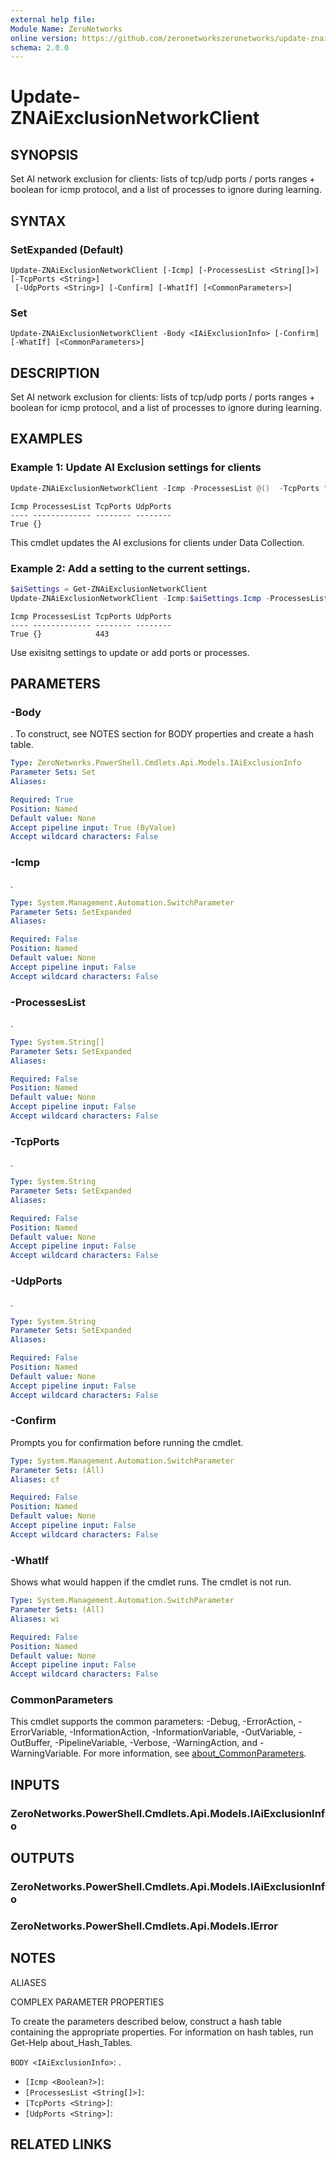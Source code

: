 ```yaml
---
external help file:
Module Name: ZeroNetworks
online version: https://github.com/zeronetworkszeronetworks/update-znaiexclusionnetworkclient
schema: 2.0.0
---
```


# Update-ZNAiExclusionNetworkClient

## SYNOPSIS
Set AI network exclusion for clients: lists of tcp/udp ports / ports ranges + boolean for icmp protocol, and a list of processes to ignore during learning.

## SYNTAX

### SetExpanded (Default)
```
Update-ZNAiExclusionNetworkClient [-Icmp] [-ProcessesList <String[]>] [-TcpPorts <String>]
 [-UdpPorts <String>] [-Confirm] [-WhatIf] [<CommonParameters>]
```

### Set
```
Update-ZNAiExclusionNetworkClient -Body <IAiExclusionInfo> [-Confirm] [-WhatIf] [<CommonParameters>]
```

## DESCRIPTION
Set AI network exclusion for clients: lists of tcp/udp ports / ports ranges + boolean for icmp protocol, and a list of processes to ignore during learning.

## EXAMPLES

### Example 1: Update AI Exclusion settings for clients
```powershell
Update-ZNAiExclusionNetworkClient -Icmp -ProcessesList @()  -TcpPorts "" -UdpPorts ""
```

```output
Icmp ProcessesList TcpPorts UdpPorts
---- ------------- -------- --------
True {}     
```

This cmdlet updates the AI exclusions for clients under Data Collection.

### Example 2: Add a setting to the current settings.
```powershell
$aiSettings = Get-ZNAiExclusionNetworkClient
Update-ZNAiExclusionNetworkClient -Icmp:$aiSettings.Icmp -ProcessesList $aiSettings.ProcessesList  -TcpPorts ($aiSettings.TcpPorts += "443") -UdpPorts $aiSettings.UdpPorts
```

```output
Icmp ProcessesList TcpPorts UdpPorts
---- ------------- -------- --------
True {}            443      
```

Use exisitng settings to update or add ports or processes.

## PARAMETERS

### -Body
.
To construct, see NOTES section for BODY properties and create a hash table.

```yaml
Type: ZeroNetworks.PowerShell.Cmdlets.Api.Models.IAiExclusionInfo
Parameter Sets: Set
Aliases:

Required: True
Position: Named
Default value: None
Accept pipeline input: True (ByValue)
Accept wildcard characters: False
```

### -Icmp
.

```yaml
Type: System.Management.Automation.SwitchParameter
Parameter Sets: SetExpanded
Aliases:

Required: False
Position: Named
Default value: None
Accept pipeline input: False
Accept wildcard characters: False
```

### -ProcessesList
.

```yaml
Type: System.String[]
Parameter Sets: SetExpanded
Aliases:

Required: False
Position: Named
Default value: None
Accept pipeline input: False
Accept wildcard characters: False
```

### -TcpPorts
.

```yaml
Type: System.String
Parameter Sets: SetExpanded
Aliases:

Required: False
Position: Named
Default value: None
Accept pipeline input: False
Accept wildcard characters: False
```

### -UdpPorts
.

```yaml
Type: System.String
Parameter Sets: SetExpanded
Aliases:

Required: False
Position: Named
Default value: None
Accept pipeline input: False
Accept wildcard characters: False
```

### -Confirm
Prompts you for confirmation before running the cmdlet.

```yaml
Type: System.Management.Automation.SwitchParameter
Parameter Sets: (All)
Aliases: cf

Required: False
Position: Named
Default value: None
Accept pipeline input: False
Accept wildcard characters: False
```

### -WhatIf
Shows what would happen if the cmdlet runs.
The cmdlet is not run.

```yaml
Type: System.Management.Automation.SwitchParameter
Parameter Sets: (All)
Aliases: wi

Required: False
Position: Named
Default value: None
Accept pipeline input: False
Accept wildcard characters: False
```

### CommonParameters
This cmdlet supports the common parameters: -Debug, -ErrorAction, -ErrorVariable, -InformationAction, -InformationVariable, -OutVariable, -OutBuffer, -PipelineVariable, -Verbose, -WarningAction, and -WarningVariable. For more information, see [about_CommonParameters](http://go.microsoft.com/fwlink/?LinkID=113216).

## INPUTS

### ZeroNetworks.PowerShell.Cmdlets.Api.Models.IAiExclusionInfo

## OUTPUTS

### ZeroNetworks.PowerShell.Cmdlets.Api.Models.IAiExclusionInfo

### ZeroNetworks.PowerShell.Cmdlets.Api.Models.IError

## NOTES

ALIASES

COMPLEX PARAMETER PROPERTIES

To create the parameters described below, construct a hash table containing the appropriate properties. For information on hash tables, run Get-Help about_Hash_Tables.


`BODY <IAiExclusionInfo>`: .
  - `[Icmp <Boolean?>]`: 
  - `[ProcessesList <String[]>]`: 
  - `[TcpPorts <String>]`: 
  - `[UdpPorts <String>]`: 

## RELATED LINKS

